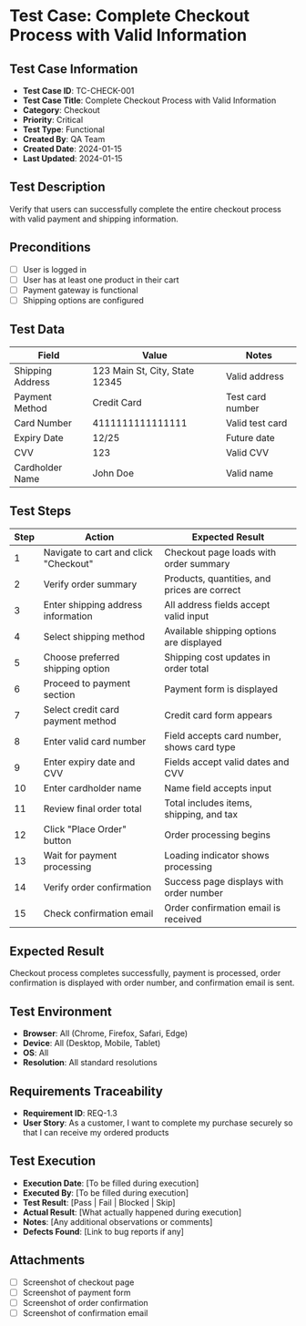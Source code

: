 # Test Case: Complete Checkout Process with Valid Information

## Test Case Information
- **Test Case ID**: TC-CHECK-001
- **Test Case Title**: Complete Checkout Process with Valid Information
- **Category**: Checkout
- **Priority**: Critical
- **Test Type**: Functional
- **Created By**: QA Team
- **Created Date**: 2024-01-15
- **Last Updated**: 2024-01-15

## Test Description
Verify that users can successfully complete the entire checkout process with valid payment and shipping information.

## Preconditions
- [ ] User is logged in
- [ ] User has at least one product in their cart
- [ ] Payment gateway is functional
- [ ] Shipping options are configured

## Test Data
| Field | Value | Notes |
|-------|-------|-------|
| Shipping Address | 123 Main St, City, State 12345 | Valid address |
| Payment Method | Credit Card | Test card number |
| Card Number | 4111111111111111 | Valid test card |
| Expiry Date | 12/25 | Future date |
| CVV | 123 | Valid CVV |
| Cardholder Name | John Doe | Valid name |

## Test Steps
| Step | Action | Expected Result |
|------|--------|-----------------|
| 1 | Navigate to cart and click "Checkout" | Checkout page loads with order summary |
| 2 | Verify order summary | Products, quantities, and prices are correct |
| 3 | Enter shipping address information | All address fields accept valid input |
| 4 | Select shipping method | Available shipping options are displayed |
| 5 | Choose preferred shipping option | Shipping cost updates in order total |
| 6 | Proceed to payment section | Payment form is displayed |
| 7 | Select credit card payment method | Credit card form appears |
| 8 | Enter valid card number | Field accepts card number, shows card type |
| 9 | Enter expiry date and CVV | Fields accept valid dates and CVV |
| 10 | Enter cardholder name | Name field accepts input |
| 11 | Review final order total | Total includes items, shipping, and tax |
| 12 | Click "Place Order" button | Order processing begins |
| 13 | Wait for payment processing | Loading indicator shows processing |
| 14 | Verify order confirmation | Success page displays with order number |
| 15 | Check confirmation email | Order confirmation email is received |

## Expected Result
Checkout process completes successfully, payment is processed, order confirmation is displayed with order number, and confirmation email is sent.

## Test Environment
- **Browser**: All (Chrome, Firefox, Safari, Edge)
- **Device**: All (Desktop, Mobile, Tablet)
- **OS**: All
- **Resolution**: All standard resolutions

## Requirements Traceability
- **Requirement ID**: REQ-1.3
- **User Story**: As a customer, I want to complete my purchase securely so that I can receive my ordered products

## Test Execution
- **Execution Date**: [To be filled during execution]
- **Executed By**: [To be filled during execution]
- **Test Result**: [Pass | Fail | Blocked | Skip]
- **Actual Result**: [What actually happened during execution]
- **Notes**: [Any additional observations or comments]
- **Defects Found**: [Link to bug reports if any]

## Attachments
- [ ] Screenshot of checkout page
- [ ] Screenshot of payment form
- [ ] Screenshot of order confirmation
- [ ] Screenshot of confirmation email